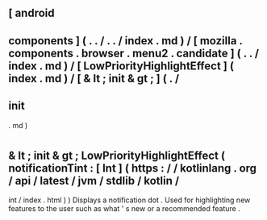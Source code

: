 [
android
-
components
]
(
.
.
/
.
.
/
index
.
md
)
/
[
mozilla
.
components
.
browser
.
menu2
.
candidate
]
(
.
.
/
index
.
md
)
/
[
LowPriorityHighlightEffect
]
(
index
.
md
)
/
[
&
lt
;
init
&
gt
;
]
(
.
/
-
init
-
.
md
)
#
&
lt
;
init
&
gt
;
LowPriorityHighlightEffect
(
notificationTint
:
[
Int
]
(
https
:
/
/
kotlinlang
.
org
/
api
/
latest
/
jvm
/
stdlib
/
kotlin
/
-
int
/
index
.
html
)
)
Displays
a
notification
dot
.
Used
for
highlighting
new
features
to
the
user
such
as
what
'
s
new
or
a
recommended
feature
.

